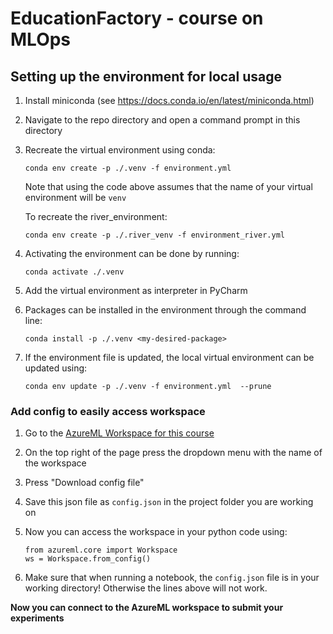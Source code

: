 # EducationFactory - course on MLOps 
## Setting up the environment for local usage

1. Install miniconda (see https://docs.conda.io/en/latest/miniconda.html)

2. Navigate to the repo directory and open a command prompt in this directory 

3. Recreate the virtual environment using conda:
   
   `conda env create -p ./.venv -f environment.yml`
   
   Note that using the code above assumes that the name of your virtual environment will be `venv`
    
    To recreate the river_environment:

    `conda env create -p ./.river_venv -f environment_river.yml`

4. Activating the environment can be done by running:

	`conda activate ./.venv`
   
5. Add the virtual environment as interpreter in PyCharm

6. Packages can be installed in the environment through the command line:

	`conda install -p ./.venv <my-desired-package>`
	
7. If the environment file is updated, the local virtual environment can be updated using:

   `conda env update -p ./.venv -f environment.yml  --prune`

### Add config to easily access workspace

1. Go to the [AzureML Workspace for this course](https://ml.azure.com/?wsid=/subscriptions/cc63ab5a-0493-449c-9a0d-9d46ed294079/resourceGroups/rg-mlops-demo/providers/Microsoft.MachineLearningServices/workspaces/ml-mlops-demo&tid=78ff5534-7a04-4798-979b-a46c61bc0fc0) 

2. On the top right of the page press the dropdown menu with the name of the workspace

3. Press "Download config file"

4. Save this json file as `config.json` in the project folder you are working on 

5. Now you can access the workspace in your python code using:
   ```
   from azureml.core import Workspace
   ws = Workspace.from_config()
   ```
  
6. Make sure that when running a notebook, the `config.json` file is in your working directory! Otherwise the lines above will not work. 

**Now you can connect to the AzureML workspace to submit your experiments**